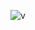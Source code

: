 <p align="center">
  <img src="https://lh3.googleusercontent.com/06ShVv9PtI7vwpAv5dXwkIIMlwbI9hSEv20hxZMlF3VjyQk1k7jOhMhcrukBSixjq4MFOxTRcmtV9G4Mpt5UKJly8aBpF90gxCPwyHJ2R2RCxV1GzKzX6VqbbPUG-ZAMzK6xxALS7vxY6I8bENI-DhChHhUh0PesZLsYmfamUtzQ-7vjP3ZmUVNiNiHaAEfeXNOSeFx4Lv_he_Zup3Uo-TT7OJXm_hn_ufH2Z_mj4le8MslBDqEZp4rn-Onc_q9xC-9kETy3qHsYXGCg-vkzc0T6FacyuWsMwf4ZIlIMTC_ZwwvlBpCvVPdvjjKTg6BOJoNDtJZ_-z-URg207BiF9lKGWGa_z3_mJWrsTSsPx6tQ63KiTZtEz-duuTNZs6gvXSB6kPuh1ufIoGe1HAcjH463Q8wuD76FH0TR3gPKK7vplrKpv-BddEr2uk35GeHrbXgzl9w_Jc9UuJiDLNDqaYkVneDXQJNahtSL2oKu7FHmrgpyB8IkHvJhwgwsyAf0ZX3kcsgZayNox2feIGVFvR_Yq47tds5WXbhEXIrkbks5fBlwhuz38Oc1d1k9OMHeUC12EbPSwdI8cIfNPdrhPplMk9KadAp5NIyECX_1EMvFtyoVGZjYaVp3dAvlIFp5TXuWLOp0sjL2HKTCzNWq8aA0dxnx9JgICianhVTnOmu7rFe8lhUBlQFBiex6iYPxdll0OpaEwAZvYiaWCBh-gWfttw25jFbHAgeFW9_3EeVXwSSynRDFFuVcacuF=s256-no?authuser=0" alt="v"/>
  </p>

